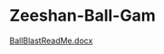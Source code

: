 # Zeeshan-Ball-Gam
[BallBlastReadMe.docx](https://github.com/MZeeshanIqbal/Zeeshan-Ball-Gam/files/8073833/BallBlastReadMe.docx)
